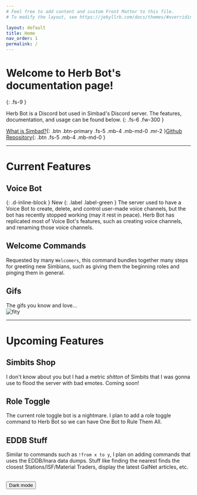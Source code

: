 ```yaml
---
# Feel free to add content and custom Front Matter to this file.
# To modify the layout, see https://jekyllrb.com/docs/themes/#overriding-theme-defaults

layout: default
title: Home
nav_order: 1
permalink: /
---
```

# Welcome to Herb Bot's documentation page!
{: .fs-9 }

Herb Bot is a Discord bot used in Simbad's Discord server. The features, documentation, and usage can be found below.
{: .fs-6 .fw-300 }

[What is Simbad?](https://simbadgaming.com/activities/){: .btn .btn-primary .fs-5 .mb-4 .mb-md-0 .mr-2 }[Github Repository](https://github.com/JoshElementoid/Simbad_Bot){: .btn .fs-5 .mb-4 .mb-md-0 }

---

# Current Features

## Voice Bot
{: .d-inline-block }
New
{: .label .label-green }
The server used to have a Voice Bot to create, delete, and control user-made voice channels, but the bot has recently stopped working (may it rest in peace).
Herb Bot has replicated most of Voice Bot's features, such as creating voice channels, and renaming those voice channels.


## Welcome Commands

Requested by many `Welcomers`, this command bundles together many steps for greeting new Simbians, such as giving them the beginning roles and pinging them in general.

## Gifs
The gifs you know and love... <br>
![fity](https://media.giphy.com/media/ZAwXQPZZPk5JI8yqoM/giphy.gif)

---

# Upcoming Features

## Simbits Shop
I don't know about you but I had a metric <i>shitton</i> of Simbits that I was gonna use to flood the server with bad emotes. Coming soon!

## Role Toggle
The current role toggle bot is a nightmare. I plan to add a role toggle command to Herb Bot so we can have One Bot to Rule Them All.

## EDDB Stuff
Similar to commands such as `!from x to y`, I plan on adding commands that uses the EDDB/Inara data dumps. Stuff like finding the nearest finds the closest Stations/ISF/Material Traders, display the latest GalNet articles, etc.


<br>
<button class="btn js-toggle-dark-mode" onClick="javascript:window.location.href='https://www.youtube.com/watch?v=dQw4w9WgXcQ'">Dark mode</button>


